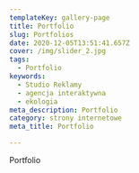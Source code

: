 ```yaml
---
templateKey: gallery-page
title: Portfolio
slug: Portfolios
date: 2020-12-05T13:51:41.657Z
cover: /img/slider_2.jpg
tags:
  - Portfolio
keywords:
  - Studio Reklamy
  - agencja interaktywna
  - ekologia
meta_description: Portfolio
category: strony internetowe
meta_title: Portfolio

---
```

Portfolio
